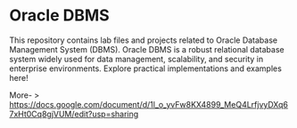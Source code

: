# Oracle DBMS
This repository contains lab files and projects related to Oracle Database Management System (DBMS). Oracle DBMS is a robust relational database system widely used for data management, scalability, and security in enterprise environments. Explore practical implementations and examples here!

More- > https://docs.google.com/document/d/1l_o_yvFw8KX4899_MeQ4LrfjvyDXq67xHt0Cq8gjVUM/edit?usp=sharing
